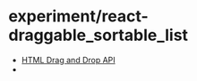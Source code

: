 # experiment/react-draggable_sortable_list

- [HTML Drag and Drop API](https://developer.mozilla.org/en-US/docs/Web/API/HTML_Drag_and_Drop_API)
-

